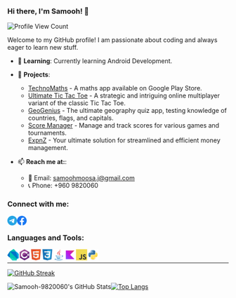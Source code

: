 ### Hi there, I'm Samooh! 👋
![Profile View Count](https://komarev.com/ghpvc/?username=Samooh-9820060&label=Profile%20views&color=0e75b6&style=flat)

<!--[![Website](https://img.shields.io/website?label=yourwebsite.com&style=for-the-badge&url=https%3A%2F%2Fcodestackr.com)](https://yourwebsite.com)
[![Twitter Follow](https://img.shields.io/twitter/follow/yourTwitterHandle?color=%231DA1F2&label=Follow%20%40yourTwitterHandle&style=for-the-badge&logo=twitter)](https://twitter.com/yourTwitterHandle)-->

Welcome to my GitHub profile! I am passionate about coding and always eager to learn new stuff.

- 🧠 **Learning**: Currently learning Android Development.
- 🚀 **Projects**:
   - [TechnoMaths](https://play.google.com/store/apps/details?id=com.techNova.technomaths.technomaths) - A maths app available on Google Play Store.
   - [Ultimate Tic Tac Toe](https://play.google.com/store/apps/details?id=com.techNova.ultimateTicTacToe.ultimate_tic_tac_toe) - A strategic and intriguing online multiplayer variant of the classic Tic Tac Toe.
   - [GeoGenius](https://play.google.com/store/apps/details?id=com.techNova.GeoGenius.geogenius) - The ultimate geography quiz app, testing knowledge of countries, flags, and capitals.
   - [Score Manager](https://play.google.com/store/apps/details?id=com.techNova.score_manager.score_manager) - Manage and track scores for various games and tournaments.
   - [ExpnZ](https://play.google.com/store/apps/details?id=com.techNova.ExpnZ.expnz) - Your ultimate solution for streamlined and efficient money management.
 
- 📫 **Reach me at:**: 
   - 📧 Email: [samoohmoosa.j@gmail.com](mailto:samoohmoosa.j@gmail.com)
   - 📞 Phone: +960 9820060

### Connect with me:

[<img align="left" alt="Samooh | Telegram" width="22px" src="https://raw.githubusercontent.com/Samooh-9820060/Samooh-9820060/main/tg.svg" />](https://t.me/Samooh_Moosa)
[<img align="left" alt="Samooh | Facebook" width="22px" src="https://raw.githubusercontent.com/Samooh-9820060/Samooh-9820060/main/fb.svg" />](https://facebook.com/samooh982)

<br />

### Languages and Tools:

<img align="left" alt="Dart" width="26px" src="https://raw.githubusercontent.com/devicons/devicon/master/icons/dart/dart-original.svg" />
<img align="left" alt="C#" width="26px" src="https://raw.githubusercontent.com/devicons/devicon/master/icons/csharp/csharp-original.svg" />
<img align="left" alt="HTML5" width="26px" src="https://raw.githubusercontent.com/devicons/devicon/master/icons/html5/html5-original.svg" />
<img align="left" alt="CSS3" width="26px" src="https://raw.githubusercontent.com/devicons/devicon/master/icons/css3/css3-original.svg" />
<img align="left" alt="Java" width="26px" src="https://raw.githubusercontent.com/devicons/devicon/master/icons/java/java-original.svg" />
<img align="left" alt="Kotlin" width="26px" src="https://raw.githubusercontent.com/devicons/devicon/master/icons/kotlin/kotlin-original.svg" />
<img align="left" alt="JavaScript" width="26px" src="https://raw.githubusercontent.com/devicons/devicon/master/icons/javascript/javascript-original.svg" />
<img align="left" alt="Python" width="26px" src="https://raw.githubusercontent.com/devicons/devicon/master/icons/python/python-original.svg" />
<br />

---

[![GitHub Streak](https://github-readme-streak-stats.herokuapp.com?user=Samooh-9820060&theme=radical)](https://git.io/streak-stats)

<img align="left" alt="Samooh-9820060's GitHub Stats" src="https://github-readme-stats.vercel.app/api?username=Samooh-9820060&show_icons=true&hide_border=true&count_private=true&theme=radical" />

[![Top Langs](https://github-readme-stats.vercel.app/api/top-langs/?username=Samooh-9820060&theme=radical&count_private=true&langs_count=10)](https://github-readme-stats.vercel.app/api/top-langs?username=Samooh-9820060&show_icons=true&theme=radical&count_private=true&langs_count=10&layout=compact)
